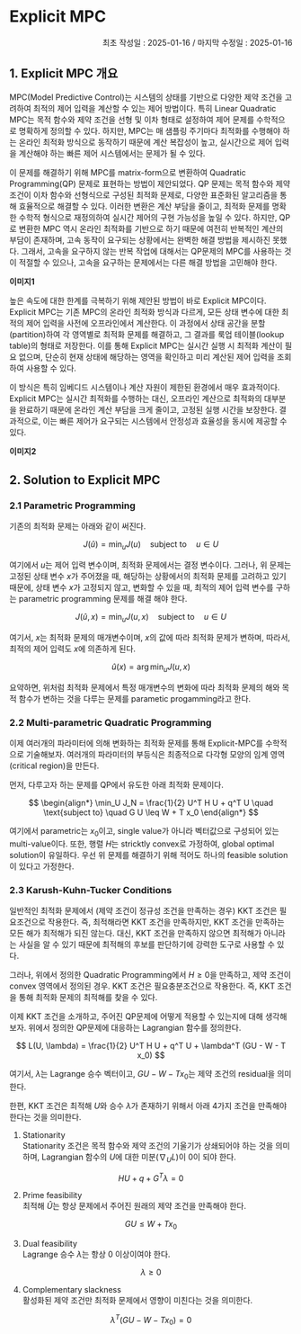 # Explicit MPC

<p align="right">
최초 작성일 : 2025-01-16 / 마지막 수정일 : 2025-01-16
</p>

## 1. Explicit MPC 개요

MPC(Model Predictive Control)는 시스템의 상태를 기반으로 다양한 제약 조건을 고려하여 최적의 제어 입력을 계산할 수 있는 제어 방법이다. 특히 Linear Quadratic MPC는 목적 함수와 제약 조건을 선형 및 이차 형태로 설정하여 제어 문제를 수학적으로 명확하게 정의할 수 있다. 하지만, MPC는 매 샘플링 주기마다 최적화를 수행해야 하는 온라인 최적화 방식으로 동작하기 때문에 계산 복잡성이 높고, 실시간으로 제어 입력을 계산해야 하는 빠른 제어 시스템에서는 문제가 될 수 있다. 

이 문제를 해결하기 위해 MPC를 matrix-form으로 변환하여 Quadratic Programming(QP) 문제로 표현하는 방법이 제안되었다. QP 문제는 목적 함수와 제약 조건이 이차 함수와 선형식으로 구성된 최적화 문제로, 다양한 표준화된 알고리즘을 통해 효율적으로 해결할 수 있다. 이러한 변환은 계산 부담을 줄이고, 최적화 문제를 명확한 수학적 형식으로 재정의하여 실시간 제어의 구현 가능성을 높일 수 있다. 하지만, QP로 변환한 MPC 역시 온라인 최적화를 기반으로 하기 때문에 여전히 반복적인 계산의 부담이 존재하며, 고속 동작이 요구되는 상황에서는 완벽한 해결 방법을 제시하진 못했다. 그래서, 고속을 요구하지 않는 반복 작업에 대해서는 QP문제의 MPC를 사용하는 것이 적절할 수 있으나, 고속을 요구하는 문제에서는 다른 해결 방법을 고민해야 한다.

**이미지1**

높은 속도에 대한 한계를 극복하기 위해 제안된 방법이 바로 Explicit MPC이다. Explicit MPC는 기존 MPC의 온라인 최적화 방식과 다르게, 모든 상태 변수에 대한 최적의 제어 입력을 사전에 오프라인에서 계산한다. 이 과정에서 상태 공간을 분할(partition)하여 각 영역별로 최적화 문제를 해결하고, 그 결과를 룩업 테이블(lookup table)의 형태로 저장한다. 이를 통해 Explicit MPC는 실시간 실행 시 최적화 계산이 필요 없으며, 단순히 현재 상태에 해당하는 영역을 확인하고 미리 계산된 제어 입력을 조회하여 사용할 수 있다.

이 방식은 특히 임베디드 시스템이나 계산 자원이 제한된 환경에서 매우 효과적이다. Explicit MPC는 실시간 최적화를 수행하는 대신, 오프라인 계산으로 최적화의 대부분을 완료하기 때문에 온라인 계산 부담을 크게 줄이고, 고정된 실행 시간을 보장한다. 결과적으로, 이는 빠른 제어가 요구되는 시스템에서 안정성과 효율성을 동시에 제공할 수 있다.

**이미지2**


## 2. Solution to Explicit MPC

### 2.1 Parametric Programming

기존의 최적화 문제는 아래와 같이 써진다.

$$
J(\hat{u}) = \min_u J(u) \quad \text{subject to} \quad u \in U
$$

여기에서 $u$는 제어 입력 변수이며, 최적화 문제에서는 결정 변수이다. 그러나, 위 문제는 고정된 상태 변수 $x$가 주어졌을 때, 해당하는 상황에서의 최적화 문제를 고려하고 있기 때문에, 상태 변수 $x$가 고정되지 않고, 변화할 수 있을 때, 최적의 제어 입력 변수를 구하는 parametric programming 문제를 해결 해야 한다.

$$
J(\hat{u}, x) = \min_u J(u, x) \quad \text{subject to} \quad u \in U
$$

여기서, $x$는 최적화 문제의 매개변수이며, $x$의 값에 따라 최적화 문제가 변하며, 따라서, 최적의 제어 입력도 $x$에 의존하게 된다.

$$
\hat{u}(x) = \arg \min_u J(u, x)
$$

요약하면, 위처럼 최적화 문제에서 특정 매개변수의 변화에 따라 최적화 문제의 해와 목적 함수가 변하는 것을 다루는 문제를 parametic progamming라고 한다.

### 2.2 Multi-parametric Quadratic Programming

이제 여러개의 파라미터에 의해 변화하는 최적화 문제를 통해 Explicit-MPC를 수학적으로 기술해보자. 여러개의 파라미터의 부등식은 최종적으로 다각형 모양의 임계 영역(critical region)을 만든다.

먼저, 다루고자 하는 문제를 QP에서 유도한 아래 최적화 문제이다.

$$
\begin{align*}
\min_U J_N = \frac{1}{2} U^T H U + q^T U \quad \text{subject to} \quad G U \leq W + T x_0
\end{align*}
$$

여기에서 parametric는 $x_{0}$이고, single value가 아니라 벡터값으로 구성되어 있는 multi-value이다. 또한, 행렬 $H$는 stricktly convex로 가정하여, global optimal solution이 유일하다. 우선 위 문제를 해결하기 위해 적어도 하나의 feasible solution이 있다고 가정한다.

### 2.3 Karush-Kuhn-Tucker Conditions

일반적인 최적화 문제에서 (제약 조건이 정규성 조건을 만족하는 경우) KKT 조건은 필요조건으로 작용한다. 즉, 최적해라면 KKT 조건을 만족하지만, KKT 조건을 만족하는 모든 해가 최적해가 되진 않는다. 대신, KKT 조건을 만족하지 않으면 최적해가 아니라는 사실을 알 수 있기 때문에 최적해의 후보를 판단하기에 강력한 도구로 사용할 수 있다.

그러나, 위에서 정의한 Quadratic Programming에서 $H \geq 0$을 만족하고, 제약 조건이 convex 영역에서 정의된 경우. KKT 조건은 필요충분조건으로 작용한다. 즉, KKT 조건을 통해 최적화 문제의 최적해를 찾을 수 있다.

이제 KKT 조건을 소개하고, 주어진 QP문제에 어떻게 적용할 수 있는지에 대해 생각해보자. 위에서 정의한 QP문제에 대응하는 Lagrangian 함수를 정의한다.

$$
L(U, \lambda) = \frac{1}{2} U^T H U + q^T U + \lambda^T (GU - W - T x_0)
$$

여기서, $\lambda$는 Lagrange 승수 벡터이고, $GU - W - T x_0$는 제약 조건의 residual을 의미한다.

한편, KKT 조건은 최적해 $U$와 승수 $\lambda$가 존재하기 위해서 아래 4가지 조건을 만족해야 한다는 것을 의미한다.

1. Stationarity \
Stationarity 조건은 목적 함수와 제약 조건의 기울기가 상쇄되어야 하는 것을 의미하며, Lagrangian 함수의 $U$에 대한 미분($\nabla_U L$)이 $0$이 되야 한다.

$$
H U + q + G^T \lambda = 0
$$

2. Prime feasibility \
최적해 $\hat{U}$는 항상 문제에서 주어진 원래의 제약 조건을 만족해야 한다.

$$
GU \leq W + T x_0
$$

3. Dual feasibility \
Lagrange 승수 $\lambda$는 항상 $0$ 이상이여야 한다.

$$
\lambda \geq 0
$$

4. Complementary slackness \
활성화된 제약 조건만 최적화 문제에서 영향이 미친다는 것을 의미한다.

$$
\lambda^T (GU - W - T x_0) = 0
$$
